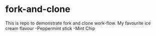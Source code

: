 # fork-and-clone
This is repo to demonstrate fork and clone work-flow.
My favourite ice cream flavour
-Peppermint stick
-Mint Chip



